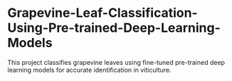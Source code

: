 # Grapevine-Leaf-Classification-Using-Pre-trained-Deep-Learning-Models
This project classifies grapevine leaves using fine-tuned pre-trained deep learning models for accurate identification in viticulture.
